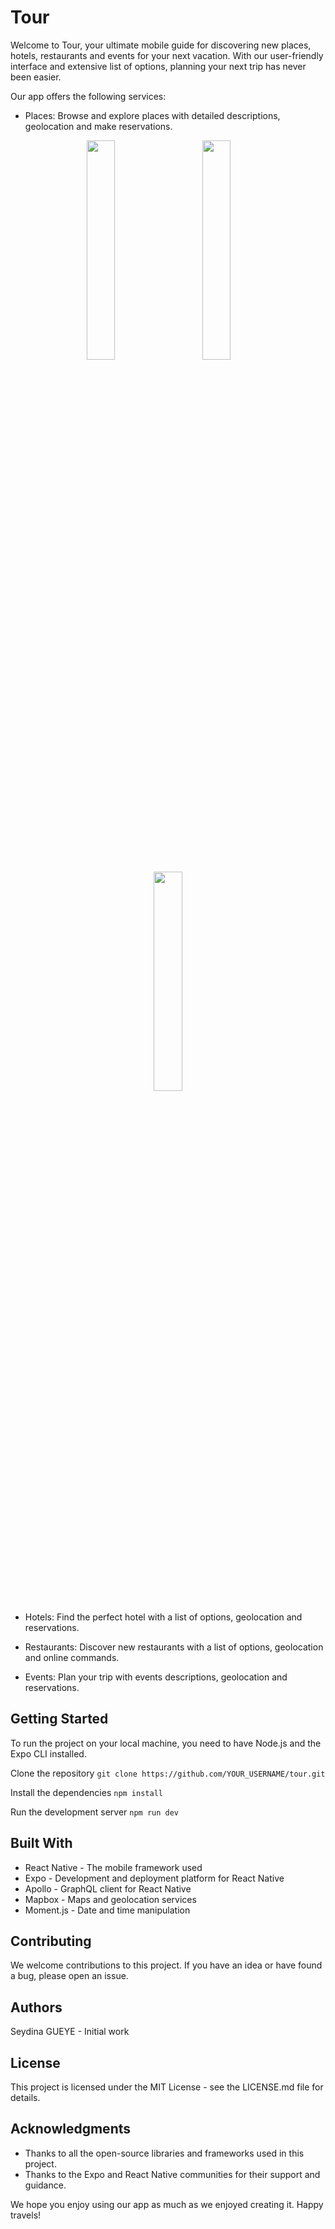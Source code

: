 # Tour

Welcome to Tour, your ultimate mobile guide for discovering new places, hotels, restaurants and events for your next vacation. With our user-friendly interface and extensive list of options, planning your next trip has never been easier.

Our app offers the following services:

* Places: 
Browse and explore places with detailed descriptions, geolocation and make reservations.

<div style="text-align:center;">
    <img src="https://github.com/diina-gh/store/blob/main/public/images/app/image2.png" style="width: 30% ; display:inline-block; margin-right:30px;">
    <img src="https://github.com/diina-gh/store/blob/main/public/images/app/image2.png" style="width: 30% ; display:inline-block; margin-right:30px;">
    <img src="https://github.com/diina-gh/store/blob/main/public/images/app/image2.png" style="width: 30% ; display:inline-block;">
</div>


* Hotels: 
Find the perfect hotel with a list of options, geolocation and reservations.

* Restaurants: 
Discover new restaurants with a list of options, geolocation and online commands.

* Events: 
Plan your trip with events descriptions, geolocation and reservations.

## Getting Started
To run the project on your local machine, you need to have Node.js and the Expo CLI installed.

Clone the repository
`git clone https://github.com/YOUR_USERNAME/tour.git`

Install the dependencies
`npm install`

Run the development server
`npm run dev`

## Built With
* React Native - The mobile framework used
* Expo - Development and deployment platform for React Native
* Apollo - GraphQL client for React Native
* Mapbox - Maps and geolocation services
* Moment.js - Date and time manipulation

## Contributing
We welcome contributions to this project. If you have an idea or have found a bug, please open an issue.

## Authors
Seydina GUEYE - Initial work

## License
This project is licensed under the MIT License - see the LICENSE.md file for details.

## Acknowledgments
* Thanks to all the open-source libraries and frameworks used in this project.
* Thanks to the Expo and React Native communities for their support and guidance.

We hope you enjoy using our app as much as we enjoyed creating it. Happy travels!



